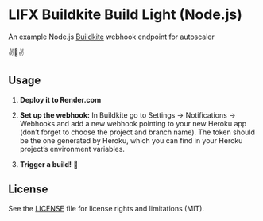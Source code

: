 # LIFX Buildkite Build Light (Node.js)

An example Node.js [Buildkite](https://buildkite.com/) webhook endpoint for autoscaler

:v::panda_face::v:


## Usage

1. **Deploy it to Render.com**

2. **Set up the webhook:** In Buildkite go to Settings → Notifications → Webhooks and add a new webhook pointing to your new Heroku app (don’t forget to choose the project and branch name). The token should be the one generated by Heroku, which you can find in your Heroku project’s environment variables.

3. **Trigger a build!** :tada:

## License

See the [LICENSE](LICENSE.md) file for license rights and limitations (MIT).
